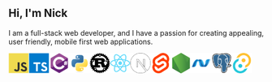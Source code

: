 ## Hi, I'm Nick 

I am a full-stack web developer, and I have a passion for creating appealing, user friendly, mobile first web applications.

<img src="https://github.com/devicons/devicon/blob/master/icons/javascript/javascript-original.svg" width="40px" align="left" title="Javascript">
<img src="https://github.com/devicons/devicon/blob/master/icons/typescript/typescript-original.svg" width="40px" align="left" title="Typescript">
<img src="https://github.com/devicons/devicon/blob/master/icons/csharp/csharp-original.svg" width="40px" align="left" title="CSharp">
<img src="https://github.com/devicons/devicon/blob/master/icons/python/python-original.svg" width="40px" align="left" title="Python">
<img src="https://github.com/devicons/devicon/blob/master/icons/rust/rust-original.svg" width="40px" align="left" title="Rust">
<img src="https://github.com/devicons/devicon/blob/master/icons/react/react-original.svg" width="40px" align="left" title="React">
<img src="https://github.com/devicons/devicon/blob/master/icons/nextjs/nextjs-line.svg" width="40px" align="left" title="Next JS">
<img src="https://github.com/devicons/devicon/blob/master/icons/svelte/svelte-original.svg" width="40px" align="left" title="Svelte">
<img src="https://github.com/devicons/devicon/blob/master/icons/tauri/tauri-original.svg" width="40px" aligh="left" title="Tauri">
<img src="https://github.com/devicons/devicon/blob/master/icons/nodejs/nodejs-original.svg" width="40px" align="left" title="Node JS">
<img src="https://github.com/devicons/devicon/blob/master/icons/dot-net/dot-net-original.svg" width="40px" align="left" title="Dot-Net">
<img src="https://github.com/devicons/devicon/blob/master/icons/postgresql/postgresql-original.svg" width="40px" align="left" title="Postgres">
